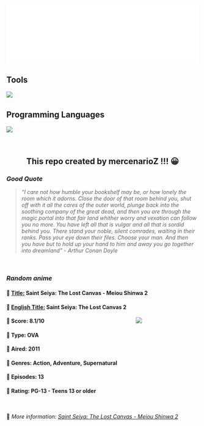 
<img src="svg/nai.svg" />

<p>
  <h2>Tools</h2>
  <a href="https://skillicons.dev">
    <img src="https://skillicons.dev/icons?i=git,bash,vim,ubuntu,tensorflow,pytorch,docker,raspberrypi" />
  </a>

  <br />

  <h2>Programming Languages</h2>

  <a href="https://skillicons.dev">
    <img src="https://skillicons.dev/icons?i=python,c,cpp" />
  </a>
</p>

<br />

<h2 align="center">This repo created by mercenarioZ !!! 😀</h2>
<h3><i>Good Quote</i></h3>

<blockquote>
<i>
“I care not how humble your bookshelf may be, or how lonely the room which it adorns. Close the door of that room behind you, shut off with it all the cares of the outer world, plunge back into the soothing company of the great dead, and then you are through the magic portal into that fair land whither worry and vexation can follow you no more. You have left all that is vulgar and all that is sordid behind you. There stand your noble, silent comrades, waiting in their ranks. Pass your eye down their files. Choose your man. And then you have but to hold up your hand to him and away you go together into dreamland” - Arthur Conan Doyle
</i>
</blockquote>

<br />

<h3><i>Random anime</i></h3>

<h4>
  <strong>🥭 <u>Title:</u></strong> Saint Seiya: The Lost Canvas - Meiou Shinwa 2
</h4>

<h4>🌿 <u>English Title:</u> Saint Seiya: The Lost Canvas 2</h4>

<img align="right" width="165" src=https://cdn.myanimelist.net/images/anime/12/29597.jpg />

<h4>🌱 Score: 8.1/10</h4>

<h4>🌲 Type: OVA</h4>

<h4>🌴 Aired: 2011</h4>

<h4>🌵 Genres: Action, Adventure, Supernatural</h4>

<h4>🥑 Episodes: 13</h4>

<h4>🍏 Rating: PG-13 - Teens 13 or older</h4>

<br />

🍂 *More information: [Saint Seiya: The Lost Canvas - Meiou Shinwa 2](https://myanimelist.net/anime/9130/Saint_Seiya__The_Lost_Canvas_-_Meiou_Shinwa_2)*
    